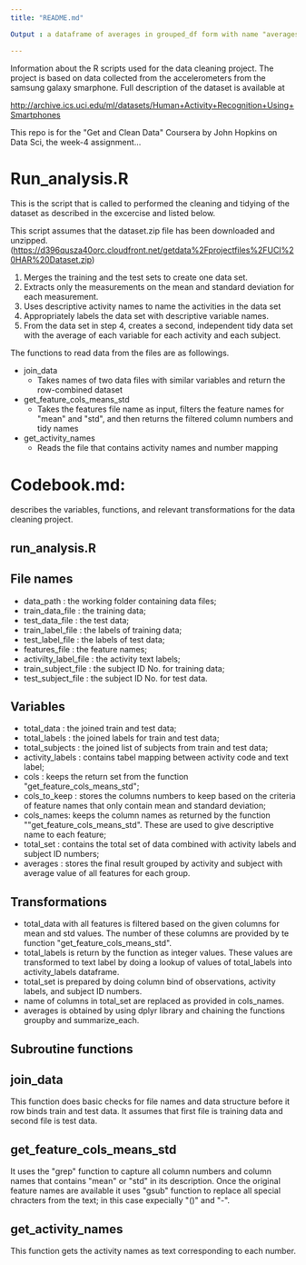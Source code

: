 ```yaml
---
title: "README.md"

Output : a dataframe of averages in grouped_df form with name "averages"

---
```

Information about the R scripts used for the data cleaning project. The project is based on data collected from the accelerometers  from the samsung galaxy smarphone. Full description of the dataset is available at 

http://archive.ics.uci.edu/ml/datasets/Human+Activity+Recognition+Using+Smartphones


This repo is for the "Get and Clean Data" Coursera by John Hopkins on Data Sci, the week-4 assignment...


# Run_analysis.R

This is the script that is called to performed the cleaning and tidying of the dataset as described in the excercise and listed below.

This script assumes that the dataset.zip file has been downloaded and unzipped.
(https://d396qusza40orc.cloudfront.net/getdata%2Fprojectfiles%2FUCI%20HAR%20Dataset.zip)

1. Merges the training and the test sets to create one data set.
2. Extracts only the measurements on the mean and standard deviation for each measurement.
3. Uses descriptive activity names to name the activities in the data set
4. Appropriately labels the data set with descriptive variable names.
5. From the data set in step 4, creates a second, independent tidy data set with the average of each variable for each activity and each subject.


The functions to read data from the files are as followings.

 * join_data
    - Takes names of two data files with similar variables and return the row-combined dataset 
 * get_feature_cols_means_std
    - Takes the features file name as input, filters the feature names for "mean" and "std", and then returns the filtered column numbers and tidy names
 * get_activity_names
    - Reads the file that contains activity names and number mapping

# Codebook.md: 
describes the variables, functions, and relevant transformations for the data cleaning project.

## run_analysis.R

## File names

- data_path             : the working folder containing data files;
- train_data_file       : the training data;
- test_data_file        : the test data;
- train_label_file      : the labels of training data;
- test_label_file       : the labels of test data;
- features_file         : the feature names;
- activilty_label_file  : the activity text labels; 
- train_subject_file    : the subject ID No. for training data;
- test_subject_file     : the subject ID No. for test data.

## Variables

 - total_data       : the joined train and test data;
 - total_labels     : the joined labels for train and test data;
 - total_subjects   : the joined list of subjects from train and test data;
 - activity_labels : contains tabel mapping between activity code and text label;
 - cols            : keeps the return set from the function "get_feature_cols_means_std";
 - cols_to_keep : stores the columns numbers to keep based on the criteria of feature names that only contain mean and standard deviation;
 - cols_names: keeps the column names as returned by the function ""get_feature_cols_means_std". These are used to give descriptive name to each feature;
 - total_set   : contains the total set of data combined with activity labels and subject ID numbers;
 - averages : stores the final result grouped by activity and subject with average value of all features for each group.

## Transformations
  - total_data with all features is filtered based on the given columns for mean and std values. The number of these columns are provided by te function "get_feature_cols_means_std".
  - total_labels is return by the function as integer values. These values are transformed to text label by doing a lookup of values of total_labels into activity_labels dataframe.
  - total_set is prepared by doing column bind of observations, activity labels, and subject ID numbers.
  - name of columns in total_set are replaced as provided in cols_names.
  - averages is obtained by using dplyr library and chaining the functions groupby and summarize_each.
  
## Subroutine functions

## join_data

This function does basic checks for file names and data structure before it row binds train and test data. It assumes that first file is training data and second file is test data.
    
## get_feature_cols_means_std

It uses the "grep" function to capture all column numbers and column names that contains "mean" or "std" in its description. Once the original feature names are available it uses "gsub" function to replace all special chracters from the text; in this case expecially "()" and "-".

## get_activity_names
This function gets the activity names as text corresponding to each number.
